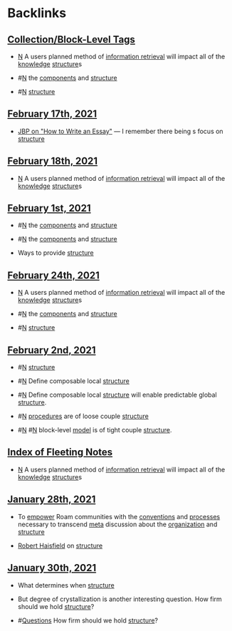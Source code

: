 
# Backlinks
## [Collection/Block-Level Tags](<Collection/Block-Level Tags.md>)
- [N](<N.md>) A users planned method of [information retrieval](<information retrieval.md>) will impact all of the [knowledge](<knowledge.md>) [structure](<structure.md>)s

- #[N](<N.md>) the [components](<components.md>) and [structure](<structure.md>)

- #[N](<N.md>) [structure](<structure.md>)

## [February 17th, 2021](<February 17th, 2021.md>)
- [JBP on "How to Write an Essay"](https://medium.com/practicecomesfirst/dr-jordan-b-petersons-10-step-guide-to-clearer-thinking-through-essay-writing-1ab79a94937) — I remember there being s focus on [structure](<structure.md>)

## [February 18th, 2021](<February 18th, 2021.md>)
- [N](<N.md>) A users planned method of [information retrieval](<information retrieval.md>) will impact all of the [knowledge](<knowledge.md>) [structure](<structure.md>)s

## [February 1st, 2021](<February 1st, 2021.md>)
- #[N](<N.md>) the [components](<components.md>) and [structure](<structure.md>)

- #[N](<N.md>) the [components](<components.md>) and [structure](<structure.md>)

- Ways to provide [structure](<structure.md>)

## [February 24th, 2021](<February 24th, 2021.md>)
- [N](<N.md>) A users planned method of [information retrieval](<information retrieval.md>) will impact all of the [knowledge](<knowledge.md>) [structure](<structure.md>)s

- #[N](<N.md>) the [components](<components.md>) and [structure](<structure.md>)

- #[N](<N.md>) [structure](<structure.md>)

## [February 2nd, 2021](<February 2nd, 2021.md>)
- #[N](<N.md>) [structure](<structure.md>)

- #[N](<N.md>) Define composable local [structure](<structure.md>)

- #[N](<N.md>) Define composable local [structure](<structure.md>) will enable predictable global [structure](<structure.md>).

- #[N](<N.md>) [procedures](<procedures.md>) are of loose couple [structure](<structure.md>)

- #[N](<N.md>) #[N](<N.md>) block-level [model](<model.md>) is of tight couple [structure](<structure.md>).

## [Index of Fleeting Notes](<Index of Fleeting Notes.md>)
- [N](<N.md>) A users planned method of [information retrieval](<information retrieval.md>) will impact all of the [knowledge](<knowledge.md>) [structure](<structure.md>)s

## [January 28th, 2021](<January 28th, 2021.md>)
- To [empower](<empower.md>) Roam communities with the [conventions](<conventions.md>) and [processes](<processes.md>) necessary to transcend [meta](<meta.md>) discussion about the [organization](<organization.md>) and [structure](<structure.md>)

- [Robert Haisfield](<Robert Haisfield.md>) on [structure](<structure.md>)

## [January 30th, 2021](<January 30th, 2021.md>)
- What determines when [structure](<structure.md>)

- But degree of crystallization is another interesting question. How firm should we hold [structure](<structure.md>)?

- #[Questions](<Questions.md>) How firm should we hold [structure](<structure.md>)?

